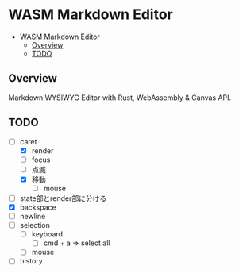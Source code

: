 # WASM Markdown Editor

- [WASM Markdown Editor](#wasm-markdown-editor)
  - [Overview](#overview)
  - [TODO](#todo)

## Overview

Markdown WYSIWYG Editor with Rust, WebAssembly & Canvas API.

## TODO

- [ ] caret
  - [x] render
  - [ ] focus
  - [ ] 点滅
  - [x] 移動
    - [ ] mouse
- [ ] state部とrender部に分ける
- [x] backspace
- [ ] newline
- [ ] selection
  - [ ] keyboard
    - [ ] cmd + a => select all
  - [ ] mouse
- [ ] history
